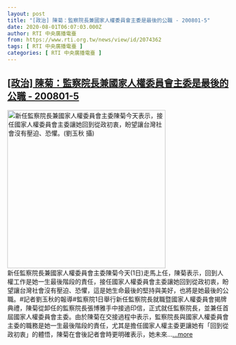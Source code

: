 ```yaml
---
layout: post
title: "[政治] 陳菊：監察院長兼國家人權委員會主委是最後的公職 - 200801-5"
date: 2020-08-01T06:07:03.000Z
author: RTI 中央廣播電臺
from: https://www.rti.org.tw/news/view/id/2074362
tags: [ RTI 中央廣播電臺 ]
categories: [ RTI 中央廣播電臺 ]
---
```

<!--1596262023000-->
[[政治] 陳菊：監察院長兼國家人權委員會主委是最後的公職 - 200801-5](https://www.rti.org.tw/news/view/id/2074362)
------

<div>
<img src="https://static.rti.org.tw/assets/thumbnails/2020/08/01/bd725552b424d478272d813bb5b34591.jpg" width="360" alt="新任監察院長兼國家人權委員會主委陳菊今天表示，接任國家人權委員會主委讓她回到從政初衷，盼望讓台灣社會沒有壓迫、恐懼。(劉玉秋 攝)" title="新任監察院長兼國家人權委員會主委陳菊今天表示，接任國家人權委員會主委讓她回到從政初衷，盼望讓台灣社會沒有壓迫、恐懼。(劉玉秋 攝)"><br>新任監察院長兼國家人權委員會主委陳菊今天(1日)走馬上任，陳菊表示，回到人權工作是她一生最後階段的責任，接任國家人權委員會主委讓她回到從政初衷，盼望讓台灣社會沒有壓迫、恐懼，這是她生命最後的堅持與美好，也將是她最後的公職。#記者劉玉秋的報導#監察院1日舉行新任監察院長就職暨國家人權委員會揭牌典禮，陳菊從卸任的監察院長張博雅手中接過印信，正式就任監察院長，並兼任首屆國家人權委員會主委。由於陳菊在交接過程中表示，監察院長與國家人權委員會主委的職務是她一生最後階段的責任，尤其是擔任國家人權主委更讓她有「回到從政初衷」的體悟，陳菊在會後記者會時更明確表示，她未來...<a target="_blank" href="https://www.rti.org.tw/news/view/id/2074362">...more</a>
</div>
